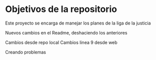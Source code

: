 # Objetivos de la repositorio

Este proyecto se encarga de manejar los planes de la liga de la justicia


Nuevos cambios en el Readme, deshaciendo los anteriores

Cambios desde repo local
Cambios linea 9 desde web

Creando problemas
